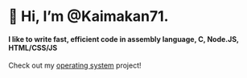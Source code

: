 # 👋 Hi, I’m @Kaimakan71.
#### I like to write fast, efficient code in assembly language, C, Node.JS, HTML/CSS/JS
Check out my [operating system](https://github.com/Kaimakan71/FOSOS) project!
